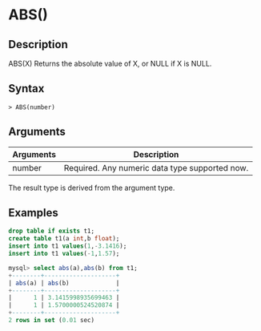 # **ABS()**

## **Description**

ABS(X) Returns the absolute value of X, or NULL if X is NULL.

## **Syntax**

```
> ABS(number)
```

## **Arguments**

|  Arguments   | Description  |
|  ----  | ----  |
| number | Required. Any numeric data type supported now. |

The result type is derived from the argument type.

## **Examples**

```sql
drop table if exists t1;
create table t1(a int,b float);
insert into t1 values(1,-3.1416);
insert into t1 values(-1,1.57);

mysql> select abs(a),abs(b) from t1;
+--------+--------------------+
| abs(a) | abs(b)             |
+--------+--------------------+
|      1 | 3.1415998935699463 |
|      1 | 1.5700000524520874 |
+--------+--------------------+
2 rows in set (0.01 sec)
```
